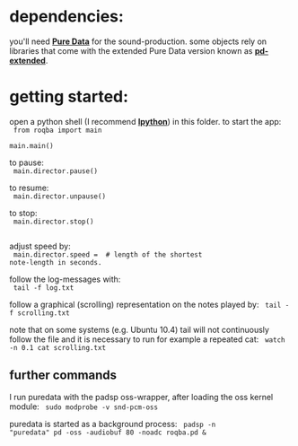 dependencies:
============

you'll need [**Pure Data**](http://puredata.info/) for the sound-production.
some objects rely on libraries that come with the extended Pure Data version known as [**pd-extended**](http://puredata.info/community/projects/software/pd-extended).

getting started:
===============

open a python shell (I recommend [**Ipython**](http://ipython.scipy.org/moin/)) in this folder.
to start the app:  
<code>
    from roqba import main  
    main.main()  
</code>
to pause:  
<code>
    main.director.pause()  
</code>
to resume:  
<code>
    main.director.unpause()  
</code>
to stop:  
<code>
    main.director.stop()  
</code>

adjust speed by:  
<code>
    main.director.speed = <speed>  # length of the shortest note-length in seconds.
</code>

follow the log-messages with:  
<code>
    tail -f log.txt
</code>

follow a graphical (scrolling) representation on the notes played by: 
<code>
    tail -f scrolling.txt 
</code>

note that on some systems (e.g. Ubuntu 10.4) tail will not continuously follow the file and it is necessary to run for example a repeated cat: 
<code>
    watch -n 0.1 cat scrolling.txt
</code>


further commands
----------------

I run puredata with the padsp oss-wrapper, after loading the oss kernel module:
<code>
    sudo modprobe -v snd-pcm-oss
</code>

puredata is started as a background process:
<code>
    padsp -n "puredata"  pd -oss -audiobuf 80 -noadc roqba.pd &
</code>


